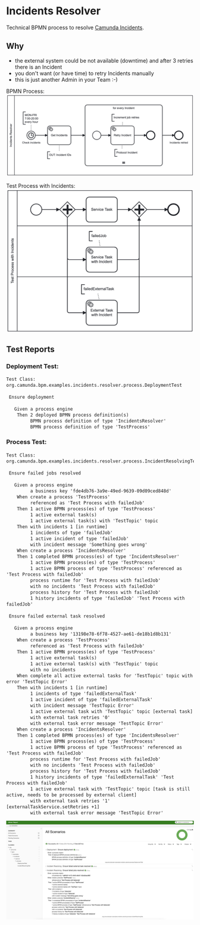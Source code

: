 # Incidents Resolver

Technical BPMN process to resolve [Camunda Incidents](https://docs.camunda.org/manual/latest/user-guide/process-engine/incidents/).

## Why
* the external system could be not available (downtime) and after 3 retries there is an Incident
* you don't want (or have time) to retry Incidents manually
* this is just another Admin in your Team :-)

BPMN Process:
![BPMN Process](src/main/resources/bpmn/IncidentsResolver.png)

Test Process with Incidents:
![Test Process](src/test/resources/bpmn/TestProcess.png)

## Test Reports

### Deployment Test:
```
Test Class: org.camunda.bpm.examples.incidents.resolver.process.DeploymentTest

 Ensure deployment

   Given a process engine
    Then 2 deployed BPMN process definition(s)
         BPMN process definition of type 'IncidentsResolver'
         BPMN process definition of type 'TestProcess'
```

### Process Test:
```
Test Class: org.camunda.bpm.examples.incidents.resolver.process.IncidentResolvingTest

 Ensure failed jobs resolved

   Given a process engine
         a business key 'fde4db76-3a9e-49ed-9639-09d09ced848d'
    When create a process 'TestProcess'
         referenced as 'Test Process with failedJob'
    Then 1 active BPMN process(es) of type 'TestProcess'
         1 active external task(s)
         1 active external task(s) with 'TestTopic' topic
    Then with incidents 1 [in runtime]
         1 incidents of type 'failedJob'
         1 active incident of type 'failedJob'
         with incident message 'Something goes wrong'
    When create a process 'IncidentsResolver'
    Then 1 completed BPMN process(es) of type 'IncidentsResolver'
         1 active BPMN process(es) of type 'TestProcess'
         1 active BPMN process of type 'TestProcess' referenced as 'Test Process with failedJob'
         process runtime for 'Test Process with failedJob'
         with no incidents 'Test Process with failedJob'
         process history for 'Test Process with failedJob'
         1 history incidents of type 'failedJob' 'Test Process with failedJob'

 Ensure failed external task resolved

   Given a process engine
         a business key '13198e78-6f78-4527-ae61-de18b1d8b131'
    When create a process 'TestProcess'
         referenced as 'Test Process with failedJob'
    Then 1 active BPMN process(es) of type 'TestProcess'
         1 active external task(s)
         1 active external task(s) with 'TestTopic' topic
         with no incidents
    When complete all active external tasks for 'TestTopic' topic with error 'TestTopic Error'
    Then with incidents 1 [in runtime]
         1 incidents of type 'failedExternalTask'
         1 active incident of type 'failedExternalTask'
         with incident message 'TestTopic Error'
         1 active external task with 'TestTopic' topic [external task]
         with external task retries '0'
         with external task error message 'TestTopic Error'
    When create a process 'IncidentsResolver'
    Then 1 completed BPMN process(es) of type 'IncidentsResolver'
         1 active BPMN process(es) of type 'TestProcess'
         1 active BPMN process of type 'TestProcess' referenced as 'Test Process with failedJob'
         process runtime for 'Test Process with failedJob'
         with no incidents 'Test Process with failedJob'
         process history for 'Test Process with failedJob'
         1 history incidents of type 'failedExternalTask' 'Test Process with failedJob'
         1 active external task with 'TestTopic' topic [task is still active, needs to be processed by external client]
         with external task retries '1' [externalTaskService.setRetries +1]
         with external task error message 'TestTopic Error'
```

![HTML Report](docs/jgiven-html-report.png)